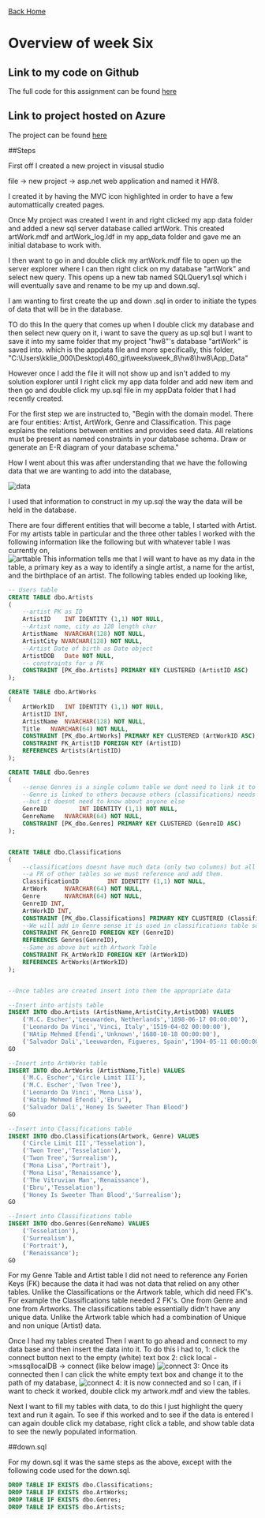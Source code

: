 
<a href="../../index.html" class="btn btn-primary btl-md" role="button">Back Home </a>

# Overview of week Six



## Link to my code on Github
The full code for this assignment can be found [here](https://github.com/kollklienstuber/460/tree/master/weeks/week_5) 

## Link to project hosted on Azure
The project can be found [here](azurelink.com) 




##Steps 

First off I created a new project in visusal studio 

file -> new project -> asp.net web application and named it HW8.

I created it by having the MVC icon highlighted in order to have a few automattically created pages.

Once My project was created I went in and right clicked my app data folder and added a new sql server database called artWork. This created artWork.mdf and artWork_log.ldf in my app_data folder and gave me an initial database to work with.

I then want to go in and double click my artWork.mdf file to open up the server explorer where I can then right click on my database "artWork" and select new query. This opens up a new tab named SQLQuery1.sql which i will eventually save and rename to be my up and down.sql. 

I am wanting to first create the up and down .sql in order to initiate the types of data that will be in the database. 

TO do this In the query that comes up when I double click my database and then select new query on it, i want to save the query as up.sql but I want to save it into my same folder that my project "hw8"'s database "artWork" is saved into. which is the appdata file and more specifically, this folder, "C:\Users\kklie_000\Desktop\460_git\weeks\week_8\hw8\hw8\App_Data"

However once I add the file it will not show up and isn't added to my solution explorer until I right click my app data folder and add new item and then go and double click my up.sql file in my appData folder that I had recently created.

For the first step we are instructed to, 
"Begin with the domain model. There are four entities: Artist, ArtWork, Genre and Classification. This page explains the relations between entities and provides seed data. All relations must be present as named constraints in your database schema. Draw or generate an E-R diagram of your database schema."

How I went about this was after understanding that we have the following data that we are wanting to add into the database, 

![data](pictures/data.PNG "data")


I used that information to construct in my up.sql the way the data will be held in the database.

There are four different entities that will become a table, I started with Artist. For my artists table in particular and the three other tables I worked with the following information like the following but with whatever table I was currently on,  
![arttable](pictures/arttable.PNG "arttable")
This information tells me that I will want to have as my data in the table, a primary key as a way to identify a single artist, a name for the artist, and the birthplace of an artist. The following tables ended up looking like, 

```sql
-- Users table
CREATE TABLE dbo.Artists
(	
	--artist PK as ID
	ArtistID	INT IDENTITY (1,1) NOT NULL,
	--Artist name, city as 128 length char
	ArtistName	NVARCHAR(128) NOT NULL,
	ArtistCity NVARCHAR(128) NOT NULL,
	--Artist Date of birth as Date object
	ArtistDOB	Date NOT NULL,
	-- constraints for a PK
	CONSTRAINT [PK_dbo.Artists] PRIMARY KEY CLUSTERED (ArtistID ASC)
);

CREATE TABLE dbo.ArtWorks
(
	ArtWorkID	INT IDENTITY (1,1) NOT NULL,
	ArtistID INT,
	ArtistName	NVARCHAR(128) NOT NULL,
	Title	NVARCHAR(64) NOT NULL,
	CONSTRAINT [PK_dbo.ArtWorks] PRIMARY KEY CLUSTERED (ArtWorkID ASC),
	CONSTRAINT FK_ArtistID FOREIGN KEY (ArtistID)
	REFERENCES Artists(ArtistID)
);

CREATE TABLE dbo.Genres
(
	--sense Genres is a single column table we dont need to link it to anything VIA a FK 
	--Genre is linked to others because others (classifications) needs to know about it, 
	--but it doesnt need to know about anyone else
	GenreID			INT IDENTITY (1,1) NOT NULL,
	GenreName	NVARCHAR(64) NOT NULL,
	CONSTRAINT [PK_dbo.Genres] PRIMARY KEY CLUSTERED (GenreID ASC)
);


CREATE TABLE dbo.Classifications
(
	--classifications doesnt have much data (only two columns) but all the data it does have is 
	--a FK of other tables so we must reference and add them.
	ClassificationID		INT IDENTITY (1,1) NOT NULL,
	ArtWork		NVARCHAR(64) NOT NULL,
	Genre		NVARCHAR(64) NOT NULL,
	GenreID INT,
	ArtWorkID INT,
	CONSTRAINT [PK_dbo.Classifications] PRIMARY KEY CLUSTERED (ClassificationID ASC),
	--We will add in Genre sense it is used in classifications table so we must have some reference to it
	CONSTRAINT FK_GenreID FOREIGN KEY (GenreID)
	REFERENCES Genres(GenreID),
	--Same as above but with Artwork Table
	CONSTRAINT FK_ArtWorkID FOREIGN KEY (ArtWorkID)
	REFERENCES ArtWorks(ArtWorkID)
);


--Once tables are created insert into them the appropriate data

--Insert into artists table
INSERT INTO dbo.Artists (ArtistName,ArtistCity,ArtistDOB) VALUES 
	('M.C. Escher','Leeuwarden, Netherlands','1898-06-17 00:00:00'),
	('Leonardo Da Vinci','Vinci, Italy','1519-04-02 00:00:00'),
	('HAtip Mehmed Efendi','Unknown','1680-10-18 00:00:00'),
	('Salvador Dali','Leeuwarden, Figueres, Spain','1904-05-11 00:00:00')
GO

--Insert into ArtWorks table
INSERT INTO dbo.ArtWorks (ArtistName,Title) VALUES 
	('M.C. Escher','Circle Limit III'),
	('M.C. Escher','Twon Tree'),
	('Leonardo Da Vinci','Mona Lisa'),
	('Hatip Mehmed Efendi','Ebru'),
	('Salvador Dali','Honey Is Sweeter Than Blood')
GO

--Insert into Classifications table
INSERT INTO dbo.Classifications(Artwork, Genre) VALUES 
	('Circle Limit III','Tesselation'),
    ('Twon Tree','Tesselation'),
	('Twon Tree','Surrealism'),
	('Mona Lisa','Portrait'),
	('Mona Lisa','Renaissance'),
	('The Vitruvian Man','Renaissance'),
	('Ebru','Tesselation'),
	('Honey Is Sweeter Than Blood','Surrealism');
GO

--Insert into Classifications table
INSERT INTO dbo.Genres(GenreName) VALUES 
	('Tesselation'),
    ('Surrealism'),
	('Portrait'),
	('Renaissance');
GO


```


For my Genre Table and Artist table I did not need to reference any Forien Keys (FK) because the data it had was not data that relied on any other tables. Unlike the Classifications or the Artwork table, which did need FK's. For example the Classifications table needed 2 FK's. One from Genre and one from Artworks. The classifications table essentially didn't have any unique data. Unlike the Artwork table which had a combination of Unique and non unique (Artist) data.

Once I had my tables created Then I want to go ahead and connect to my data base and then insert the data into it. To do this i had to,
1: click the connect button next to the empty (white) text box
2: click local ->mssqllocalDB -> connect (like below image)
![connect](connect/data.PNG "data")
3: Once its connected then I can click the white empty text box and change it to the path of my database, 
![connect](connect/path.PNG "path")
4: it is now connected and so I can, if i want to check it worked, double click my artwork.mdf and view the tables.


Next I want to fill my tables with data, to do this I just highlight the query text and run it again.
To see if this worked and to see if the data is entered I can again double click my database, right click a table, and show table data to see the newly populated information.

##down.sql 

For my down.sql it was the same steps as the above, except with the following code used for the down.sql. 


```sql
DROP TABLE IF EXISTS dbo.Classifications;
DROP TABLE IF EXISTS dbo.ArtWorks;
DROP TABLE IF EXISTS dbo.Genres;
DROP TABLE IF EXISTS dbo.Artists;
```



